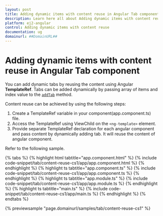 ```yaml
---
layout: post
title: Adding dynamic items with content reuse in Angular Tab component | Syncfusion
description: Learn here all about Adding dynamic items with content reuse in Syncfusion Angular Tab component of Syncfusion Essential JS 2 and more.
platform: ej2-angular
control: Adding dynamic items with content reuse 
documentation: ug
domainurl: ##DomainURL##
---
```


# Adding dynamic items with content reuse in Angular Tab component

You can add dynamic tabs by reusing the content using Angular **TemplateRef**. Tabs can be added dynamically by passing array of items and index value to the [`addTab`](https://ej2.syncfusion.com/angular/documentation/api/tab#addtab) method.

Content reuse can be achieved by using the following steps:
1. Create a TemplateRef variable in your component(app.component.ts) file.
2. Access the TemplateRef using ViewChild on the `<ng-template>` element.
3. Provide separate TemplateRef declaration for each angular component and pass content by dynamically adding tab. It will reuse the content of angular component.

Refer to the following sample.

{% tabs %}
{% highlight html tabtitle="app.component.html" %}
{% include code-snippet/tab/content-reuse-cs1/app/app.component.html %}
{% endhighlight %}
{% highlight ts tabtitle="app.component.ts" %}
{% include code-snippet/tab/content-reuse-cs1/app/app.component.ts %}
{% endhighlight %}
{% highlight ts tabtitle="app.module.ts" %}
{% include code-snippet/tab/content-reuse-cs1/app/app.module.ts %}
{% endhighlight %}
{% highlight ts tabtitle="main.ts" %}
{% include code-snippet/tab/content-reuse-cs1/app/main.ts %}
{% endhighlight %}
{% endtabs %}
  
{% previewsample "page.domainurl/samples/tab/content-reuse-cs1" %}